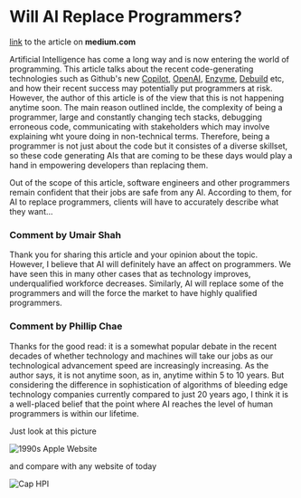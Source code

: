 # Will AI Replace Programmers?

[link](https://medium.com/geekculture/will-ai-replace-programmers-fb6fcfd70b37) to the article on **medium.com**

Artificial Intelligence has come a long way and is now entering the world of programming. This article talks about the recent code-generating technologies such as Github's new [Copilot](https://copilot.github.com/), [OpenAI](https://openai.com/), [Enzyme](https://enzyme.so/), [Debuild](https://debuild.co/) etc, and how their recent success may potentially put programmers at risk. However, the author of this article is of the view that this is not happening anytime soon. The main reason outlined inclde, the complexity of being a programmer, large and constantly changing tech stacks, debugging erroneous code, communicating with stakeholders which may involve explaining wht youre doing in non-technical terms. Therefore, being a programmer is not just about the code but it consistes of a diverse skillset, so these code generating AIs that are coming to be these days would play a hand in empowering developers than replacing them.

Out of the scope of this article, software engineers and other programmers remain confident that their jobs are safe from any AI. According to them, for AI to replace programmers, clients will have to accurately describe what they want...

### Comment by Umair Shah
Thank you for sharing this article and your opinion about the topic. However, I believe that AI will definitely have an affect on programmers. We have seen this in many other cases that as technology improves, underqualified workforce decreases. Similarly, AI will replace some of the programmers and will the force the market to have highly qualified programmers.

### Comment by Phillip Chae

Thanks for the good read: it is a somewhat popular debate in the recent decades of whether technology and machines will take our jobs as our technological advancement speed are increasingly increasing. As the author says, it is not anytime soon, as in, anytime within 5 to 10 years. But considering the difference in sophistication of algorithms of bleeding edge technology companies currently compared to just 20 years ago, I think it is a well-placed belief that the point where AI reaches the level of human programmers is within our lifetime. 

Just look at this picture

![1990s Apple Website](https://assets.justinmind.com/wp-content/uploads/2018/05/top-10-worst-90s-website-designs-apple-8.png)

and compare with any website of today

![Cap HPI](https://cdn2.hubspot.net/hubfs/145335/blogphotos_Amanda/Cap%20HPI.png)